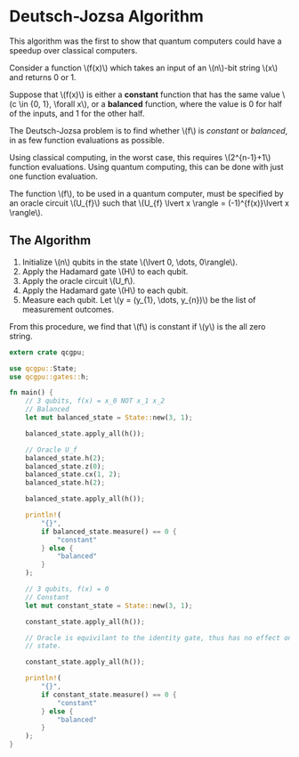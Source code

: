 # Deutsch-Jozsa Algorithm

This algorithm was the first to show that quantum computers could have a speedup over classical computers.

Consider a function \\(f(x)\\) which takes an input of an \\(n\\)-bit string \\(x\\) and returns 0 or 1.

Suppose that \\(f(x)\\) is either a **constant** function that has the same value \\(c \in \{0, 1\},  \forall x\\), or a **balanced** function, where the value is 0 for half of the inputs, and 1 for the other half.

The Deutsch-Jozsa problem is to find whether \\(f\\) is *constant* or *balanced*, in as few function evaluations as possible.

Using classical computing, in the worst case, this requires \\(2^{n-1}+1\\) function evaluations.
Using quantum computing, this can be done with just one function evaluation.

The function \\(f\\), to be used in a quantum computer, must be specified by an oracle circuit \\(U_{f}\\) such that \\(U_{f} \lvert x \rangle = (-1)^{f(x)}\lvert x \rangle\\).

## The Algorithm

1. Initialize \\(n\\) qubits in the state \\(\lvert 0, \dots, 0\rangle\\).
2. Apply the Hadamard gate \\(H\\) to each qubit.
3. Apply the oracle circuit \\(U_f\\).
4. Apply the Hadamard gate \\(H\\) to each qubit.
5. Measure each qubit. Let \\(y = (y_{1}, \dots, y_{n})\\) be the list of measurement outcomes.

From this procedure, we find that \\(f\\) is constant if \\(y\\) is the all zero string.

```rust
extern crate qcgpu;

use qcgpu::State;
use qcgpu::gates::h;

fn main() {
    // 3 qubits, f(x) = x_0 NOT x_1 x_2
    // Balanced
    let mut balanced_state = State::new(3, 1);

    balanced_state.apply_all(h());

    // Oracle U_f
    balanced_state.h(2);
    balanced_state.z(0);
    balanced_state.cx(1, 2);
    balanced_state.h(2);

    balanced_state.apply_all(h());

    println!(
        "{}",
        if balanced_state.measure() == 0 {
            "constant"
        } else {
            "balanced"
        }
    );

    // 3 qubits, f(x) = 0
    // Constant
    let mut constant_state = State::new(3, 1);

    constant_state.apply_all(h());

    // Oracle is equivilant to the identity gate, thus has no effect on the
    // state.

    constant_state.apply_all(h());

    println!(
        "{}",
        if constant_state.measure() == 0 {
            "constant"
        } else {
            "balanced"
        }
    );
}
```
